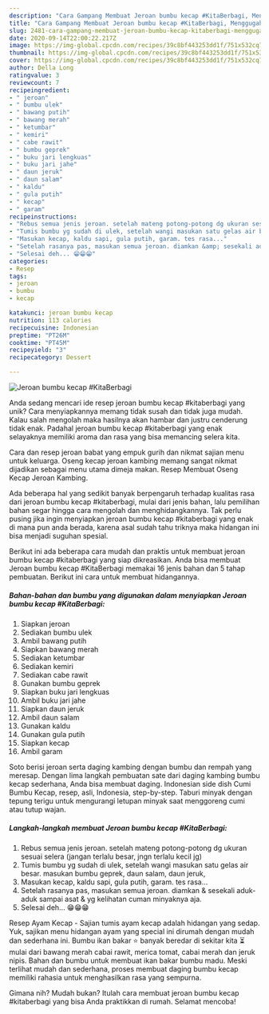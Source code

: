 ```yaml
---
description: "Cara Gampang Membuat Jeroan bumbu kecap #KitaBerbagi, Menggugah Selera"
title: "Cara Gampang Membuat Jeroan bumbu kecap #KitaBerbagi, Menggugah Selera"
slug: 2481-cara-gampang-membuat-jeroan-bumbu-kecap-kitaberbagi-menggugah-selera
date: 2020-09-14T22:00:22.217Z
image: https://img-global.cpcdn.com/recipes/39c8bf443253dd1f/751x532cq70/jeroan-bumbu-kecap-kitaberbagi-foto-resep-utama.jpg
thumbnail: https://img-global.cpcdn.com/recipes/39c8bf443253dd1f/751x532cq70/jeroan-bumbu-kecap-kitaberbagi-foto-resep-utama.jpg
cover: https://img-global.cpcdn.com/recipes/39c8bf443253dd1f/751x532cq70/jeroan-bumbu-kecap-kitaberbagi-foto-resep-utama.jpg
author: Della Long
ratingvalue: 3
reviewcount: 7
recipeingredient:
- " jeroan"
- " bumbu ulek"
- " bawang putih"
- " bawang merah"
- " ketumbar"
- " kemiri"
- " cabe rawit"
- " bumbu geprek"
- " buku jari lengkuas"
- " buku jari jahe"
- " daun jeruk"
- " daun salam"
- " kaldu"
- " gula putih"
- " kecap"
- " garam"
recipeinstructions:
- "Rebus semua jenis jeroan. setelah mateng potong-potong dg ukuran sesuai selera (jangan terlalu besar, jngn terlalu kecil jg)"
- "Tumis bumbu yg sudah di ulek, setelah wangi masukan satu gelas air besar. masukan bumbu geprek, daun salam, daun jeruk,"
- "Masukan kecap, kaldu sapi, gula putih, garam. tes rasa..."
- "Setelah rasanya pas, masukan semua jeroan. diamkan &amp; sesekali aduk-aduk sampai asat &amp; yg kelihatan cuman minyaknya aja."
- "Selesai deh... 😁😁😁"
categories:
- Resep
tags:
- jeroan
- bumbu
- kecap

katakunci: jeroan bumbu kecap 
nutrition: 113 calories
recipecuisine: Indonesian
preptime: "PT26M"
cooktime: "PT45M"
recipeyield: "3"
recipecategory: Dessert

---
```



![Jeroan bumbu kecap #KitaBerbagi](https://img-global.cpcdn.com/recipes/39c8bf443253dd1f/751x532cq70/jeroan-bumbu-kecap-kitaberbagi-foto-resep-utama.jpg)

Anda sedang mencari ide resep jeroan bumbu kecap #kitaberbagi yang unik? Cara menyiapkannya memang tidak susah dan tidak juga mudah. Kalau salah mengolah maka hasilnya akan hambar dan justru cenderung tidak enak. Padahal jeroan bumbu kecap #kitaberbagi yang enak selayaknya memiliki aroma dan rasa yang bisa memancing selera kita.

Cara dan resep jeroan babat yang empuk gurih dan nikmat sajian menu untuk keluarga. Oseng kecap jeroan kambing memang sangat nikmat dijadikan sebagai menu utama dimeja makan. Resep Membuat Oseng Kecap Jeroan Kambing.

Ada beberapa hal yang sedikit banyak berpengaruh terhadap kualitas rasa dari jeroan bumbu kecap #kitaberbagi, mulai dari jenis bahan, lalu pemilihan bahan segar hingga cara mengolah dan menghidangkannya. Tak perlu pusing jika ingin menyiapkan jeroan bumbu kecap #kitaberbagi yang enak di mana pun anda berada, karena asal sudah tahu triknya maka hidangan ini bisa menjadi suguhan spesial.


Berikut ini ada beberapa cara mudah dan praktis untuk membuat jeroan bumbu kecap #kitaberbagi yang siap dikreasikan. Anda bisa membuat Jeroan bumbu kecap #KitaBerbagi memakai 16 jenis bahan dan 5 tahap pembuatan. Berikut ini cara untuk membuat hidangannya.

<!--inarticleads1-->

##### Bahan-bahan dan bumbu yang digunakan dalam menyiapkan Jeroan bumbu kecap #KitaBerbagi:

1. Siapkan  jeroan
1. Sediakan  bumbu ulek
1. Ambil  bawang putih
1. Siapkan  bawang merah
1. Sediakan  ketumbar
1. Sediakan  kemiri
1. Sediakan  cabe rawit
1. Gunakan  bumbu geprek
1. Siapkan  buku jari lengkuas
1. Ambil  buku jari jahe
1. Siapkan  daun jeruk
1. Ambil  daun salam
1. Gunakan  kaldu
1. Gunakan  gula putih
1. Siapkan  kecap
1. Ambil  garam


Soto berisi jeroan serta daging kambing dengan bumbu dan rempah yang meresap. Dengan lima langkah pembuatan sate dari daging kambing bumbu kecap sederhana, Anda bisa membuat daging. Indonesian side dish Cumi Bumbu Kecap, resep, asli, Indonesia, step-by-step. Taburi minyak dengan tepung terigu untuk mengurangi letupan minyak saat menggoreng cumi atau tutup wajan. 

<!--inarticleads2-->

##### Langkah-langkah membuat Jeroan bumbu kecap #KitaBerbagi:

1. Rebus semua jenis jeroan. setelah mateng potong-potong dg ukuran sesuai selera (jangan terlalu besar, jngn terlalu kecil jg)
1. Tumis bumbu yg sudah di ulek, setelah wangi masukan satu gelas air besar. masukan bumbu geprek, daun salam, daun jeruk,
1. Masukan kecap, kaldu sapi, gula putih, garam. tes rasa...
1. Setelah rasanya pas, masukan semua jeroan. diamkan &amp; sesekali aduk-aduk sampai asat &amp; yg kelihatan cuman minyaknya aja.
1. Selesai deh... 😁😁😁


Resep Ayam Kecap - Sajian tumis ayam kecap adalah hidangan yang sedap. Yuk, sajikan menu hidangan ayam yang special ini dirumah dengan mudah dan sederhana ini. Bumbu ikan bakar ⭐ banyak beredar di sekitar kita ⏳ mulai dari bawang merah cabai rawit, merica tomat, cabai merah dan jeruk nipis. Bahan dan bumbu untuk membuat ikan bakar bumbu madu. Meski terlihat mudah dan sederhana, proses membuat daging bumbu kecap memiliki rahasia untuk menghasilkan rasa yang sempurna. 

Gimana nih? Mudah bukan? Itulah cara membuat jeroan bumbu kecap #kitaberbagi yang bisa Anda praktikkan di rumah. Selamat mencoba!
